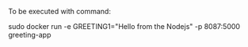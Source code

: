 To be executed with command:

sudo docker run -e GREETING1="Hello from the Nodejs" -p 8087:5000 greeting-app


